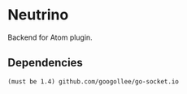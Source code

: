 # Neutrino
Backend for Atom plugin.

## Dependencies
```
(must be 1.4) github.com/googollee/go-socket.io
```
